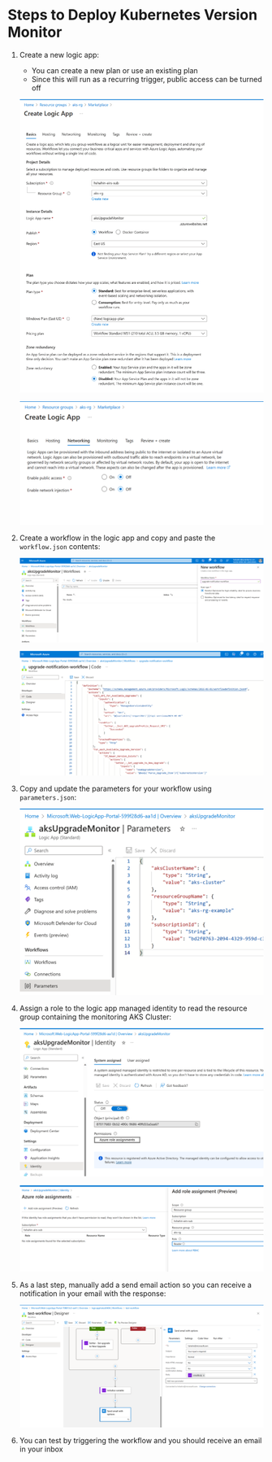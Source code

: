# Steps to Deploy Kubernetes Version Monitor

1. Create a new logic app:
    - You can create a new plan or use an existing plan
    - Since this will run as a recurring trigger, public access can be turned off

    ![Logic App Create - Basics Tab](./images/logicapp-create-basics.png)

    ![Logic App Create - Networking Tab](./images/logicapp-create-networking.png)

2. Create a workflow in the logic app and copy and paste the `workflow.json` contents:

    ![Logic App Create Workflow](./images/logicapp-create-workflow.png)

    ![Logic App Copy Code](./images/logicapp-create-workflow-code.png)

3. Copy and update the parameters for your workflow using `parameters.json`:

    ![Logic App Create Parameters](./images/logicapp-create-parameters.png)

4. Assign a role to the logic app managed identity to read the resource group containing the monitoring AKS Cluster:

    ![Logic App Managed Identity](./images/logicapp-create-identity.png)

    ![Logic App Assign Role](./images/logicapp-assign-reader-role.png)

5. As a last step, manually add a send email action so you can receive a notification in your email with the response:

    ![Logic App Create Email](./images/logicapp-create-email.png)

6. You can test by triggering the workflow and you should receive an email in your inbox